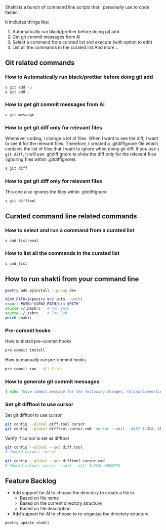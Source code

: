 
Shakti is a bunch of command line scripts that I personally use to code faster.

It includes things like:
1. Automatically run black/prettier before doing git add
2. Get git commit messages from AI
3. Select a command from curated list and execute (with option to edit)
4. List all the commands in the curated list
And more...

## Git related commands
### How to Automatically run black/prettier before doing git add

```bash
s git add -u
s git add .
```

### How to get git commit messages from AI

```bash
s git message
```

### How to get git diff only for relevant files

Whenever coding, I change a lot of files. When I want to see the diff, I want to see it for the relevant files.
Therefore, I created a .gitdiffignore file which contains the list of files that I want to ignore when doing git diff.
If you use `s git diff`, it will use .gitdiffignore to show the diff only for the relevant files (ignoring files within .gitdiffignore).

```bash
s git diff
```

### How to get git diff only for relevant files

This one also ignores the files within .gitdiffignore
```bash
s git difftool
```

## Curated command line related commands
### How to select and run a command from a curated list

```bash
s cmd list-eval
```

### How to list all the commands in the curated list

```bash
s cmd list
```

## How to run shakti from your command line

```bash
poetry add pyinstall --group dev
```


```bash
VENV_PATH=$(poetry env info --path)
export PATH="$VENV_PATH/bin:$PATH"
source ~/.bashrc   # For Bash
source ~/.zshrc    # For Zsh
which shakti
```

### Pre-commit hooks

How to install pre-commit hooks

```bash
pre-commit install
```

How to manually run pre-commit hooks

```bash
pre-commit run --all-files
```

### How to generate git commit messages

```bash
{ echo "Give commit message for the following changes, follow Conventional Commit guidelines. \n\nHere are examples of couple of commit messages for your reference: \nExample one and two:\n" ; git --no-pager log -2 --pretty=format:"%B"; echo "\n\nAnd now here are the diffs: "; git --no-pager diff --staged } | aichat
```

### Set git difftool to use cursor

Set git difftool to use cursor
```bash
git config --global diff.tool cursor
git config --global difftool.cursor.cmd 'cursor --wait --diff $LOCAL $REMOTE'
```

Verify if cursor is set as difftool
```bash
git config --global --get diff.tool
# Should output: cursor

git config --global --get difftool.cursor.cmd
# Should output: cursor --wait --diff $LOCAL $REMOTE
```

## Feature Backlog
- Add support for AI to choose the directory to create a file in.
    - Based on file name
    - Based on the current directory structure
    - Based on file description
- Add support for AI to choose to re-organize the directory structure


```bash
poetry update shakti
```